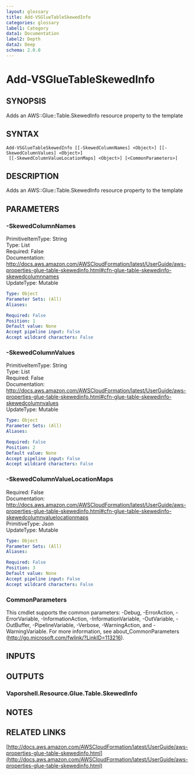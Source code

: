 ```yaml
---
layout: glossary
title: Add-VSGlueTableSkewedInfo
categories: glossary
label1: Category
data1: Documentation
label2: Depth
data2: Deep
schema: 2.0.0
---
```


# Add-VSGlueTableSkewedInfo

## SYNOPSIS
Adds an AWS::Glue::Table.SkewedInfo resource property to the template

## SYNTAX

```
Add-VSGlueTableSkewedInfo [[-SkewedColumnNames] <Object>] [[-SkewedColumnValues] <Object>]
 [[-SkewedColumnValueLocationMaps] <Object>] [<CommonParameters>]
```

## DESCRIPTION
Adds an AWS::Glue::Table.SkewedInfo resource property to the template

## PARAMETERS

### -SkewedColumnNames
PrimitiveItemType: String    
Type: List    
Required: False    
Documentation: http://docs.aws.amazon.com/AWSCloudFormation/latest/UserGuide/aws-properties-glue-table-skewedinfo.html#cfn-glue-table-skewedinfo-skewedcolumnnames    
UpdateType: Mutable

```yaml
Type: Object
Parameter Sets: (All)
Aliases:

Required: False
Position: 1
Default value: None
Accept pipeline input: False
Accept wildcard characters: False
```

### -SkewedColumnValues
PrimitiveItemType: String    
Type: List    
Required: False    
Documentation: http://docs.aws.amazon.com/AWSCloudFormation/latest/UserGuide/aws-properties-glue-table-skewedinfo.html#cfn-glue-table-skewedinfo-skewedcolumnvalues    
UpdateType: Mutable

```yaml
Type: Object
Parameter Sets: (All)
Aliases:

Required: False
Position: 2
Default value: None
Accept pipeline input: False
Accept wildcard characters: False
```

### -SkewedColumnValueLocationMaps
Required: False    
Documentation: http://docs.aws.amazon.com/AWSCloudFormation/latest/UserGuide/aws-properties-glue-table-skewedinfo.html#cfn-glue-table-skewedinfo-skewedcolumnvaluelocationmaps    
PrimitiveType: Json    
UpdateType: Mutable

```yaml
Type: Object
Parameter Sets: (All)
Aliases:

Required: False
Position: 3
Default value: None
Accept pipeline input: False
Accept wildcard characters: False
```

### CommonParameters
This cmdlet supports the common parameters: -Debug, -ErrorAction, -ErrorVariable, -InformationAction, -InformationVariable, -OutVariable, -OutBuffer, -PipelineVariable, -Verbose, -WarningAction, and -WarningVariable.
For more information, see about_CommonParameters (http://go.microsoft.com/fwlink/?LinkID=113216).

## INPUTS

## OUTPUTS

### Vaporshell.Resource.Glue.Table.SkewedInfo

## NOTES

## RELATED LINKS

[http://docs.aws.amazon.com/AWSCloudFormation/latest/UserGuide/aws-properties-glue-table-skewedinfo.html](http://docs.aws.amazon.com/AWSCloudFormation/latest/UserGuide/aws-properties-glue-table-skewedinfo.html)

